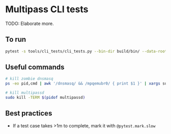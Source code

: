 # Multipass CLI tests

TODO: Elaborate more.

## To run

```bash
pytest -s tools/cli_tests/cli_tests.py --bin-dir build/bin/ --data-root=/tmp/multipass-test --remove-all-instances -vv
```

## Useful commands

```bash
# kill zombie dnsmasq
ps -eo pid,cmd | awk '/dnsmasq/ && /mpqemubr0/ { print $1 }' | xargs sudo kill -9

# kill multipassd
sudo kill -TERM $(pidof multipassd)
```

## Best practices

* If a test case takes >1m to complete, mark it with `@pytest.mark.slow`
